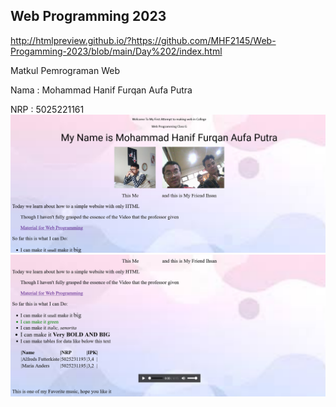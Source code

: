 ## Web Programming 2023
http://htmlpreview.github.io/?https://github.com/MHF2145/Web-Progamming-2023/blob/main/Day%202/index.html

Matkul Pemrograman Web

Nama : Mohammad Hanif Furqan Aufa Putra

NRP : 5025221161
![Docum Web](image-3.png)
![Docum Web 2](image-4.png)
